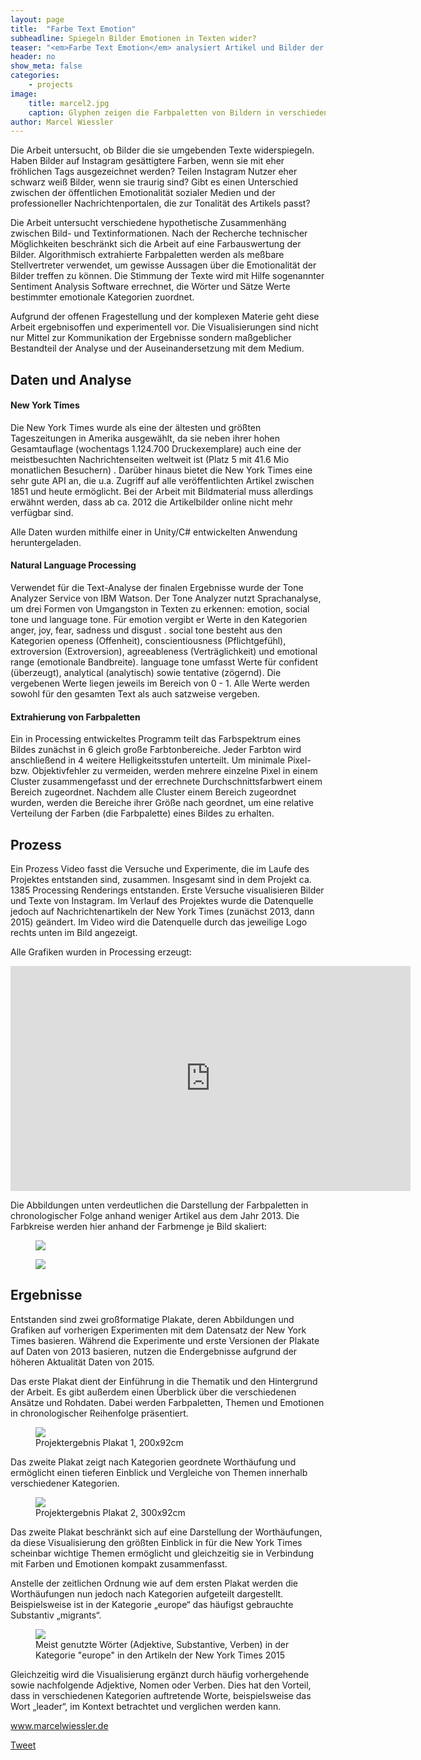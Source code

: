 ```yaml
---
layout: page
title:  "Farbe Text Emotion"
subheadline: Spiegeln Bilder Emotionen in Texten wider?
teaser: "<em>Farbe Text Emotion</em> analysiert Artikel und Bilder der New York Times, und visualisert emotionale Werte der Texte in Verbindung mit Bildanalysen."
header: no
show_meta: false
categories:
    - projects
image:
    title: marcel2.jpg
    caption: Glyphen zeigen die Farbpaletten von Bildern in verschiedenen Artikeln.
author: Marcel Wiessler
---
```


Die Arbeit untersucht, ob Bilder die sie umgebenden Texte widerspiegeln.
Haben Bilder auf Instagram gesättigtere Farben, wenn sie mit eher fröhlichen Tags ausgezeichnet werden? Teilen Instagram Nutzer eher schwarz weiß Bilder, wenn sie traurig sind? Gibt es einen Unterschied zwischen der öffentlichen Emotionalität sozialer Medien und der professioneller Nachrichtenportalen, die zur Tonalität des Artikels passt?

Die Arbeit untersucht verschiedene hypothetische Zusammenhäng zwischen Bild- und Textinformationen. Nach der Recherche technischer Möglichkeiten beschränkt sich die Arbeit auf eine Farbauswertung der Bilder. Algorithmisch extrahierte Farbpaletten werden als meßbare Stellvertreter verwendet, um gewisse Aussagen über die Emotionalität der Bilder treffen zu können.
Die Stimmung der Texte wird mit Hilfe sogenannter Sentiment Analysis Software errechnet, die Wörter und Sätze Werte bestimmter emotionale Kategorien zuordnet.

Aufgrund der offenen Fragestellung und der komplexen Materie geht diese Arbeit ergebnisoffen und experimentell vor. Die Visualisierungen sind nicht nur Mittel zur Kommunikation der Ergebnisse sondern maßgeblicher Bestandteil der Analyse und der Auseinandersetzung mit dem Medium.

## Daten und Analyse

#### New York Times
Die New York Times wurde als eine der ältesten und größten Tageszeitungen in Amerika ausgewählt, da sie neben ihrer hohen Gesamtauflage (wochentags 1.124.700 Druckexemplare) auch eine der meistbesuchten Nachrichtenseiten weltweit ist (Platz 5 mit 41.6 Mio monatlichen Besuchern) . Darüber hinaus bietet die New York Times eine sehr gute API an, die u.a. Zugriff auf alle veröffentlichten Artikel zwischen 1851 und heute ermöglicht. Bei der Arbeit mit Bildmaterial muss allerdings erwähnt werden, dass ab ca. 2012 die Artikelbilder online nicht mehr verfügbar sind.

Alle Daten wurden mithilfe einer in Unity/C# entwickelten Anwendung heruntergeladen.

#### Natural Language Processing
Verwendet für die Text-Analyse der finalen Ergebnisse wurde der Tone Analyzer Service von IBM Watson. 
Der Tone Analyzer nutzt Sprachanalyse, um drei Formen von Umgangston in Texten zu erkennen: emotion, social tone und language tone. Für emotion vergibt er Werte in den Kategorien anger, joy, fear, sadness 
und disgust . social tone besteht aus den Kategorien openess (Offenheit), conscientiousness (Pflichtgefühl), extroversion (Extroversion), agreeableness (Verträglichkeit) und emotional range (emotionale Bandbreite). language tone umfasst Werte für confident (überzeugt), analytical (analytisch) sowie tentative (zögernd). Die vergebenen Werte liegen jeweils im Bereich von 0 - 1. Alle Werte werden sowohl für den gesamten Text als auch satzweise vergeben. 

#### Extrahierung von Farbpaletten
Ein in Processing entwickeltes Programm teilt das Farbspektrum eines Bildes zunächst in 6 gleich große Farbtonbereiche. Jeder Farbton wird anschließend in 4 weitere Helligkeitsstufen unterteilt. Um minimale Pixel- bzw. Objektivfehler zu vermeiden, werden mehrere einzelne Pixel in einem Cluster zusammengefasst und der errechnete Durchschnittsfarbwert einem Bereich zugeordnet. Nachdem alle Cluster einem Bereich zugeordnet wurden, werden die Bereiche ihrer  Größe nach geordnet, um eine relative Verteilung der Farben (die Farbpalette) eines Bildes zu erhalten.

## Prozess

Ein Prozess Video fasst die Versuche und Experimente, die im Laufe des Projektes entstanden sind, zusammen. Insgesamt sind in dem Projekt ca. 1385 Processing Renderings entstanden. Erste Versuche visualisieren Bilder und Texte von Instagram. Im Verlauf des Projektes wurde die Datenquelle jedoch auf Nachrichtenartikeln der New York Times (zunächst 2013, dann 2015) geändert. Im Video wird die Datenquelle durch das jeweilige Logo rechts unten im Bild angezeigt.

Alle Grafiken wurden in Processing erzeugt:

<div class="flex-video">
<iframe src="https://player.vimeo.com/video/173058434" width="640" height="360" frameborder="0" webkitallowfullscreen mozallowfullscreen allowfullscreen></iframe>
</div>

Die Abbildungen unten verdeutlichen die Darstellung der Farbpaletten in chronologischer Folge anhand weniger Artikel aus dem Jahr 2013. Die Farbkreise werden hier anhand der Farbmenge je Bild skaliert:

<figure>
<a href="{{ site.urlimg }}/farbetextemotion/beispiele_2013.jpg">
  <img src="{{ site.urlimg }}/farbetextemotion/beispiele_2013-preview.jpg" /></a>
</figure>

<figure>
<a href="{{ site.urlimg }}/farbetextemotion/beispiele_2013-2.jpg">
  <img src="{{ site.urlimg }}/farbetextemotion/beispiele_2013-2-preview.jpg" /></a>
</figure>

## Ergebnisse

Entstanden sind zwei großformatige Plakate, deren Abbildungen und Grafiken auf vorherigen Experimenten mit dem Datensatz der New York Times basieren. Während die Experimente und erste Versionen der Plakate auf Daten von 2013 basieren, nutzen die Endergebnisse aufgrund der höheren Aktualität Daten von 2015. 

Das erste Plakat dient der Einführung in die Thematik und den Hintergrund der Arbeit. Es gibt außerdem einen Überblick über die verschiedenen Ansätze und Rohdaten. Dabei werden Farbpaletten, Themen und Emotionen in chronologischer Reihenfolge präsentiert. 

<figure>
<a href="{{ site.urlimg }}/farbetextemotion/plakat1-big.jpg">
  <img src="{{ site.urlimg }}/farbetextemotion/plakat1-preview.jpg" /></a>
  <figcaption>Projektergebnis Plakat 1, 200x92cm</figcaption>
</figure>

Das zweite Plakat zeigt nach Kategorien geordnete Worthäufung und ermöglicht einen tieferen Einblick und Vergleiche von Themen innerhalb verschiedener Kategorien.

<figure>
<a href="http://gaisterhand.de/wp-content/uploads/2016/07/Plakat-3.6-300x92-big.jpg">
  <img src="{{ site.urlimg }}/farbetextemotion/plakat2-preview.jpg" /></a>
  <figcaption>Projektergebnis Plakat 2, 300x92cm</figcaption>
</figure>

Das zweite Plakat beschränkt sich auf eine Darstellung der Worthäufungen, da diese Visualisierung den größten Einblick in für die New York Times scheinbar wichtige Themen ermöglicht und gleichzeitig sie in Verbindung mit Farben und Emotionen kompakt zusammenfasst. 

Anstelle der zeitlichen Ordnung wie auf dem ersten Plakat werden die Worthäufungen nun jedoch nach Kategorien aufgeteilt dargestellt. Beispielsweise ist in der Kategorie „europe“ das häufigst gebrauchte Substantiv „migrants“.

<figure>
<a href="{{ site.urlimg }}/farbetextemotion/europe.jpg">
  <img src="{{ site.urlimg }}/farbetextemotion/europe-preview.jpg" /></a>
  <figcaption>Meist genutzte Wörter (Adjektive, Substantive, Verben) in der Kategorie "europe" in den Artikeln der New York Times 2015</figcaption>
</figure>

Gleichzeitig wird die Visualisierung ergänzt durch häufig vorhergehende sowie nachfolgende Adjektive, Nomen oder Verben. Dies hat den Vorteil, dass in verschiedenen Kategorien auftretende Worte, beispielsweise das Wort „leader“, im Kontext betrachtet und verglichen werden kann.

<a href="http://www.marcelwiessler.de" target="_blank">www.marcelwiessler.de</a>


<a href="https://twitter.com/share" class="twitter-share-button">Tweet</a>
<script>!function(d,s,id){var js,fjs=d.getElementsByTagName(s)[0],p=/^http:/.test(d.location)?'http':'https';if(!d.getElementById(id)){js=d.createElement(s);js.id=id;js.src=p+'://platform.twitter.com/widgets.js';fjs.p	arentNode.insertBefore(js,fjs);}}(document, 'script', 'twitter-wjs');</script>



